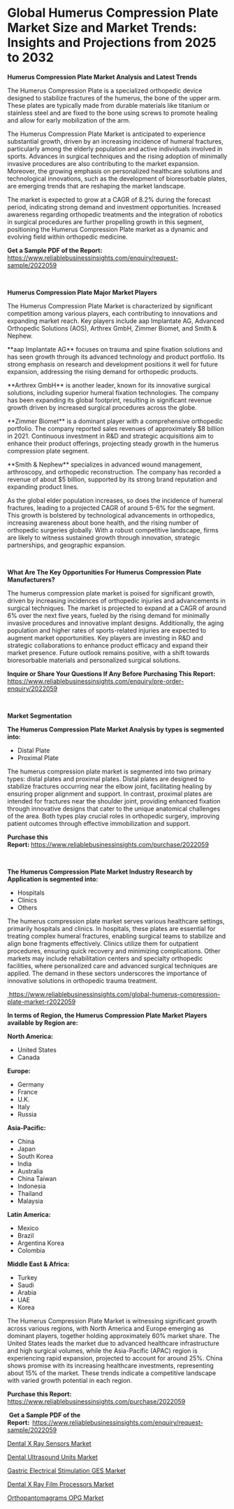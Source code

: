 <p><h1>Global Humerus Compression Plate Market Size and Market Trends: Insights and Projections from 2025 to 2032</h1></p><p><strong>Humerus Compression Plate Market Analysis and Latest Trends</strong></p>
<p><p>The Humerus Compression Plate is a specialized orthopedic device designed to stabilize fractures of the humerus, the bone of the upper arm. These plates are typically made from durable materials like titanium or stainless steel and are fixed to the bone using screws to promote healing and allow for early mobilization of the arm.</p><p>The Humerus Compression Plate Market is anticipated to experience substantial growth, driven by an increasing incidence of humeral fractures, particularly among the elderly population and active individuals involved in sports. Advances in surgical techniques and the rising adoption of minimally invasive procedures are also contributing to the market expansion. Moreover, the growing emphasis on personalized healthcare solutions and technological innovations, such as the development of bioresorbable plates, are emerging trends that are reshaping the market landscape.</p><p>The market is expected to grow at a CAGR of 8.2% during the forecast period, indicating strong demand and investment opportunities. Increased awareness regarding orthopedic treatments and the integration of robotics in surgical procedures are further propelling growth in this segment, positioning the Humerus Compression Plate market as a dynamic and evolving field within orthopedic medicine.</p></p>
<p><strong>Get a Sample PDF of the Report:&nbsp;</strong> <a href="https://www.reliablebusinessinsights.com/enquiry/request-sample/2022059?utm_campaign=1119&utm_medium=2&utm_source=Github&utm_content=ia&utm_term=29032025&utm_id=humerus-compression-plate">https://www.reliablebusinessinsights.com/enquiry/request-sample/2022059</a></p>
<p>&nbsp;</p>
<p><strong>Humerus Compression Plate Major Market Players</strong></p>
<p><p>The Humerus Compression Plate Market is characterized by significant competition among various players, each contributing to innovations and expanding market reach. Key players include aap Implantate AG, Advanced Orthopedic Solutions (AOS), Arthrex GmbH, Zimmer Biomet, and Smith & Nephew.</p><p>**aap Implantate AG** focuses on trauma and spine fixation solutions and has seen growth through its advanced technology and product portfolio. Its strong emphasis on research and development positions it well for future expansion, addressing the rising demand for orthopedic products.</p><p>**Arthrex GmbH** is another leader, known for its innovative surgical solutions, including superior humeral fixation technologies. The company has been expanding its global footprint, resulting in significant revenue growth driven by increased surgical procedures across the globe.</p><p>**Zimmer Biomet** is a dominant player with a comprehensive orthopedic portfolio. The company reported sales revenues of approximately $8 billion in 2021. Continuous investment in R&D and strategic acquisitions aim to enhance their product offerings, projecting steady growth in the humerus compression plate segment.</p><p>**Smith & Nephew** specializes in advanced wound management, arthroscopy, and orthopedic reconstruction. The company has recorded a revenue of about $5 billion, supported by its strong brand reputation and expanding product lines.</p><p>As the global elder population increases, so does the incidence of humeral fractures, leading to a projected CAGR of around 5-6% for the segment. This growth is bolstered by technological advancements in orthopedics, increasing awareness about bone health, and the rising number of orthopedic surgeries globally. With a robust competitive landscape, firms are likely to witness sustained growth through innovation, strategic partnerships, and geographic expansion.</p></p>
<p>&nbsp;</p>
<p><strong>What Are The Key Opportunities For Humerus Compression Plate Manufacturers?</strong></p>
<p><p>The humerus compression plate market is poised for significant growth, driven by increasing incidences of orthopedic injuries and advancements in surgical techniques. The market is projected to expand at a CAGR of around 6% over the next five years, fueled by the rising demand for minimally invasive procedures and innovative implant designs. Additionally, the aging population and higher rates of sports-related injuries are expected to augment market opportunities. Key players are investing in R&D and strategic collaborations to enhance product efficacy and expand their market presence. Future outlook remains positive, with a shift towards bioresorbable materials and personalized surgical solutions.</p></p>
<p><strong>Inquire or Share Your Questions If Any Before Purchasing This Report:</strong> <a href="https://www.reliablebusinessinsights.com/enquiry/pre-order-enquiry/2022059?utm_campaign=1119&utm_medium=2&utm_source=Github&utm_content=ia&utm_term=29032025&utm_id=humerus-compression-plate">https://www.reliablebusinessinsights.com/enquiry/pre-order-enquiry/2022059</a></p>
<p>&nbsp;</p>
<p><strong>Market Segmentation</strong></p>
<p><strong>The Humerus Compression Plate Market Analysis by types is segmented into:</strong></p>
<p><ul><li>Distal Plate</li><li>Proximal Plate</li></ul></p>
<p><p>The humerus compression plate market is segmented into two primary types: distal plates and proximal plates. Distal plates are designed to stabilize fractures occurring near the elbow joint, facilitating healing by ensuring proper alignment and support. In contrast, proximal plates are intended for fractures near the shoulder joint, providing enhanced fixation through innovative designs that cater to the unique anatomical challenges of the area. Both types play crucial roles in orthopedic surgery, improving patient outcomes through effective immobilization and support.</p></p>
<p><strong>Purchase this Report:&nbsp;</strong><a href="https://www.reliablebusinessinsights.com/purchase/2022059?utm_campaign=1119&utm_medium=2&utm_source=Github&utm_content=ia&utm_term=29032025&utm_id=humerus-compression-plate">https://www.reliablebusinessinsights.com/purchase/2022059</a></p>
<p>&nbsp;</p>
<p><strong>The Humerus Compression Plate Market Industry Research by Application is segmented into:</strong></p>
<p><ul><li>Hospitals</li><li>Clinics</li><li>Others</li></ul></p>
<p><p>The humerus compression plate market serves various healthcare settings, primarily hospitals and clinics. In hospitals, these plates are essential for treating complex humeral fractures, enabling surgical teams to stabilize and align bone fragments effectively. Clinics utilize them for outpatient procedures, ensuring quick recovery and minimizing complications. Other markets may include rehabilitation centers and specialty orthopedic facilities, where personalized care and advanced surgical techniques are applied. The demand in these sectors underscores the importance of innovative solutions in orthopedic trauma treatment.</p></p>
<p><a href="https://www.reliablebusinessinsights.com/global-humerus-compression-plate-market-r2022059?utm_campaign=1119&utm_medium=2&utm_source=Github&utm_content=ia&utm_term=29032025&utm_id=humerus-compression-plate">&nbsp;https://www.reliablebusinessinsights.com/global-humerus-compression-plate-market-r2022059</a></p>
<p><strong>In terms of Region, the Humerus Compression Plate Market Players available by Region are:</strong></p>
<p>
    <p> <strong> North America: </strong>
        <ul>
            <li>United States</li>
            <li>Canada</li>
        </ul>
        </p> 
    <p> <strong> Europe: </strong>
        <ul>
            <li>Germany</li>
            <li>France</li>
            <li>U.K.</li>
            <li>Italy</li>
            <li>Russia</li>
        </ul>
        </p> 
    <p> <strong> Asia-Pacific: </strong>
        <ul>
            <li>China</li>
            <li>Japan</li>
            <li>South Korea</li>
            <li>India</li>
            <li>Australia</li>
            <li>China Taiwan</li>
            <li>Indonesia</li>
            <li>Thailand</li>
            <li>Malaysia</li>
        </ul>
        </p> 
    <p> <strong> Latin America: </strong>
        <ul>
            <li>Mexico</li>
            <li>Brazil</li>
            <li>Argentina Korea</li>
            <li>Colombia</li>
        </ul>
        </p> 
    <p> <strong> Middle East & Africa: </strong>
        <ul>
            <li>Turkey</li>
            <li>Saudi</li>
            <li>Arabia</li>
            <li>UAE</li>
            <li>Korea</li>
        </ul>
    </p>
    </p>
<p><p>The Humerus Compression Plate Market is witnessing significant growth across various regions, with North America and Europe emerging as dominant players, together holding approximately 60% market share. The United States leads the market due to advanced healthcare infrastructure and high surgical volumes, while the Asia-Pacific (APAC) region is experiencing rapid expansion, projected to account for around 25%. China shows promise with its increasing healthcare investments, representing about 15% of the market. These trends indicate a competitive landscape with varied growth potential in each region.</p></p>
<p><strong>Purchase this Report: </strong><a href="https://www.reliablebusinessinsights.com/purchase/2022059?utm_campaign=1119&utm_medium=2&utm_source=Github&utm_content=ia&utm_term=29032025&utm_id=humerus-compression-plate">https://www.reliablebusinessinsights.com/purchase/2022059</a></p>
<p>&nbsp;<strong>Get a Sample PDF of the Report:&nbsp;&nbsp;</strong><a href="https://www.reliablebusinessinsights.com/enquiry/request-sample/2022059?utm_campaign=1119&utm_medium=2&utm_source=Github&utm_content=ia&utm_term=29032025&utm_id=humerus-compression-plate">https://www.reliablebusinessinsights.com/enquiry/request-sample/2022059</a></p>
<p><strong></strong></p>
<p><p><a href="https://github.com/lonanweaseh4/Market-Research-Report-List-1/blob/main/dental-x-ray-sensors-market.md?utm_campaign=1119&utm_medium=2&utm_source=Github&utm_content=ia&utm_term=29032025&utm_id=humerus-compression-plate">Dental X Ray Sensors Market</a></p><p><a href="https://github.com/myongfranzcs/Market-Research-Report-List-1/blob/main/dental-ultrasound-units-market.md?utm_campaign=1119&utm_medium=2&utm_source=Github&utm_content=ia&utm_term=29032025&utm_id=humerus-compression-plate">Dental Ultrasound Units Market</a></p><p><a href="https://github.com/biandnikelrs/Market-Research-Report-List-1/blob/main/gastric-electrical-stimulation-ges-market.md?utm_campaign=1119&utm_medium=2&utm_source=Github&utm_content=ia&utm_term=29032025&utm_id=humerus-compression-plate">Gastric Electrical Stimulation GES Market</a></p><p><a href="https://github.com/djoeamakeh/Market-Research-Report-List-1/blob/main/dental-x-ray-film-processors-market.md?utm_campaign=1119&utm_medium=2&utm_source=Github&utm_content=ia&utm_term=29032025&utm_id=humerus-compression-plate">Dental X Ray Film Processors Market</a></p><p><a href="https://github.com/negrocybul4w/Market-Research-Report-List-1/blob/main/orthopantomagrams-opg-market.md?utm_campaign=1119&utm_medium=2&utm_source=Github&utm_content=ia&utm_term=29032025&utm_id=humerus-compression-plate">Orthopantomagrams OPG Market</a></p></p>